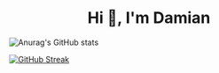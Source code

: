 

<h1 align="center">Hi 👋, I'm Damian</h1>





![Anurag's GitHub stats](https://github-readme-stats.vercel.app/api?username=Fr0ztyy43&show_icons=true&theme=radical)

  [![GitHub Streak](https://github-readme-streak-stats.herokuapp.com/?user=Fr0ztyy43&theme=dark)](https://git.io/streak-stats)</div>




